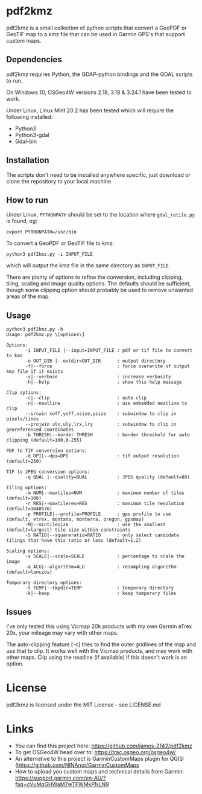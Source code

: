 # pdf2kmz
pdf2kmz is a small collection of python scripts that convert a GeoPDF or GeoTIF map to a kmz file that can be used in Garmin GPS's that support custom maps.

## Dependencies

pdf2kmz requires Python, the GDAP-python bindings and the GDAL scripts to run.

On Windows 10, OSGeo4W versions 2.18, 3.18 & 3.24.1 have been tested to work.

Under Linux, Linux Mint 20.2 has been tested which will require the following installed:
- Python3
- Python3-gdal
- Gdal-bin

## Installation

The scripts don't need to be installed anywhere specific, just download or clone the repository to your local machine.

## How to run

Under Linux, `PYTHONPATH` should be set to the location where `gdal_retile.py` is found, eg:

`export PYTHONPATH=/usr/bin`

To convert a GeoPDF or GeoTIF file to kmz:

`python3 pdf2kmz.py -i INPUT_FILE`

which will output the kmz file in the same directory as `INPUT_FILE`.

There are plenty of options to refine the conversion, including clipping, tiling, scaling and image quality options.  The defaults should be sufficient, though some clipping option should probably be used to remove unwanted areas of the map.

## Usage

```
python3 pdf2kmz.py -h
Usage: pdf2kmz.py \[options\]

Options:
       -i INPUT_FILE |--input=INPUT_FILE : pdf or tif file to convert to kmz
       -o OUT_DIR |--outdir=OUT_DIR      : output directory
       -f|--force                        : force overwrite of output kmz file if it exists
       -v|--verbose                      : increase verbosity
       -h|--help                         : show this help message

Clip options:
       -c|--clip                         : auto clip
       -n|--neatline                     : use embedded neatline to clip
       --srcwin xoff,yoff,xsize,ysize    : subwindow to clip in pixels/lines
       --projwin ulx,uly,lrx,lry         : subwindow to clip in georeferenced coordinates
       -b THRESH|--border THRESH         : border threshold for auto clipping (default=100,0-255)

PDF to TIF conversion options:
       -d DPI|--dpi=DPI                  : tif output resolution (default=250)

TIF to JPEG conversion options:
       -q QUAL |--quality=QUAL           : JPEG quality (default=80)

Tiling options:
       -m NUM|--maxtiles=NUM             : maximum number of tiles (default=100)
       -r RES|--maxtileres=RES           : maximum tile resolution (default=1048576)
       -p PROFILE|--profile=PROFILE      : gps profile to use (default, etrex, montana, monterra, oregon, gpsmap)
       -M|--mintilesize                  : use the smallest (default=largest) tile size within constraints
       -S RATIO|--squareratio=RATIO      : only select candidate tilings that have this ratio or less (default=1.2)

Scaling options:
       -s SCALE|--scale=SCALE            : percentage to scale the image
       -a ALG|--algorithm=ALG            : resampling algorithm (default=lanczos)

Temporary directory options:
       -t TEMP|--tmpdir=TEMP             : temporary directory
       -k|--keep                         : keep temporary files
```

## Issues

I've only tested this using Vicmap 20k products with my own Garmin eTrex 20x, your mileage may vary with other maps.

The auto-clipping feature \[-c\] tries to find the outer gridlines of the map and use that to clip.  It works well with the Vicmap products, and may work with other maps.  Clip using the neatline (if available) if this doesn't work is an option.

# License

pdf2kmz is licensed under the MIT License - see LICENSE.md

# Links

* You can find this project here: https://github.com/james-2142/pdf2kmz
* To get OSGeo4W head over to: https://trac.osgeo.org/osgeo4w/
* An alternative to this project is GarminCustomMaps plugin for QGIS:(https://github.com/NINAnor/GarminCustomMaps
* How to upload you custom maps and technical details from Garmin: https://support.garmin.com/en-AU/?faq=cVuMqGHWaM7wTFWMkPNLN9

